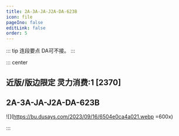 ```yaml
---
title: 2A-3A-JA-J2A-DA-623B
icon: file
pageIno: false
editLink: false
order: 5
---
```


::: tip 连段要点
DA可不接。
:::

::: center
## **近版/版边限定 灵力消费:1 [2370]**
## **2A-3A-JA-J2A-DA-623B**

![](https://bu.dusays.com/2023/09/16/6504e0ca4a021.webp =600x)

:::
